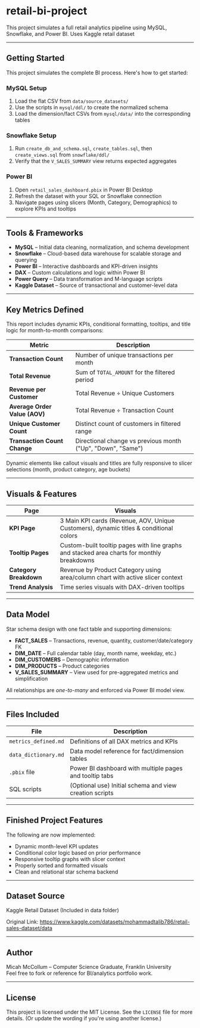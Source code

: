 # retail-bi-project
This project simulates a full retail analytics pipeline using MySQL, Snowflake, and Power BI. Uses Kaggle retail dataset

---

## Getting Started

This project simulates the complete BI process. Here's how to get started:

### MySQL Setup
1. Load the flat CSV from `data/source_datasets/`
2. Use the scripts in `mysql/ddl/` to create the normalized schema
3. Load the dimension/fact CSVs from `mysql/data/` into the corresponding tables

### Snowflake Setup
1. Run `create_db_and_schema.sql`, `create_tables.sql`, then `create_views.sql` from `snowflake/ddl/`
2. Verify that the `V_SALES_SUMMARY` view returns expected aggregates

### Power BI
1. Open `retail_sales_dashboard.pbix` in Power BI Desktop
2. Refresh the dataset with your SQL or Snowflake connection
3. Navigate pages using slicers (Month, Category, Demographics) to explore KPIs and tooltips

---

## Tools & Frameworks

- **MySQL** – Initial data cleaning, normalization, and schema development
- **Snowflake** – Cloud-based data warehouse for scalable storage and querying
- **Power BI** – Interactive dashboards and KPI-driven insights
- **DAX** – Custom calculations and logic within Power BI
- **Power Query** – Data transformation and M-language scripts
- **Kaggle Dataset** – Source of transactional and customer-level data

---

## Key Metrics Defined

This report includes dynamic KPIs, conditional formatting, tooltips, and title logic for month-to-month comparisons:

| Metric | Description |
|--------|-------------|
| **Transaction Count**           | Number of unique transactions per month                                                         |
| **Total Revenue**               | Sum of `TOTAL_AMOUNT` for the filtered period                                                   |
| **Revenue per Customer**        | Total Revenue ÷ Unique Customers                                                                |
| **Average Order Value (AOV)**   | Total Revenue ÷ Transaction Count                                                               |
| **Unique Customer Count**       | Distinct count of customers in filtered range                                                   |
| **Transaction Count Change**    | Directional change vs previous month ("Up", "Down", "Same")                                     |

Dynamic elements like callout visuals and titles are fully responsive to slicer selections (month, product category, age buckets)

---

## Visuals & Features

| Page | Visuals |
|------|---------|
| **KPI Page**                    | 3 Main KPI cards (Revenue, AOV, Unique Customers), dynamic titles & conditional colors          |
| **Tooltip Pages**               | Custom-built tooltip pages with line graphs and stacked area charts for monthly breakdowns      |
| **Category Breakdown**          | Revenue by Product Category using area/column chart with active slicer context                  |
| **Trend Analysis**              | Time series visuals with DAX-driven tooltips                                                    |

---

## Data Model

Star schema design with one fact table and supporting dimensions:

- **FACT_SALES**      – Transactions, revenue, quantity, customer/date/category FK
- **DIM_DATE**        – Full calendar table (day, month name, weekday, etc.)
- **DIM_CUSTOMERS**   – Demographic information
- **DIM_PRODUCTS**    – Product categories
- **V_SALES_SUMMARY** – View used for pre-aggregated metrics and simplification

All relationships are *one-to-many* and enforced via Power BI model view.

---

## Files Included

| File | Description |
|------|-------------|
| `metrics_defined.md` | Definitions of all DAX metrics and KPIs                                                                    |
| `data_dictionary.md` | Data model reference for fact/dimension tables                                                             |
| `.pbix` file         | Power BI dashboard with multiple pages and tooltip tabs                                                    |
| SQL scripts          | (Optional use) Initial schema and view creation scripts                                                    |

---

## Finished Project Features

The following are now implemented:

- Dynamic month-level KPI updates
- Conditional color logic based on prior performance
- Responsive tooltip graphs with slicer context
- Properly sorted and formatted visuals
- Clean and relational star schema backend

---

## Dataset Source

Kaggle Retail Dataset
(Included in data folder)

Original Link: https://www.kaggle.com/datasets/mohammadtalib786/retail-sales-dataset/data

---

## Author

Micah McCollum – Computer Science Graduate, Franklin University  
Feel free to fork or reference for BI/analytics portfolio work.

---

## License

This project is licensed under the MIT License. See the `LICENSE` file for more details.
(Or update the wording if you're using another license.)
